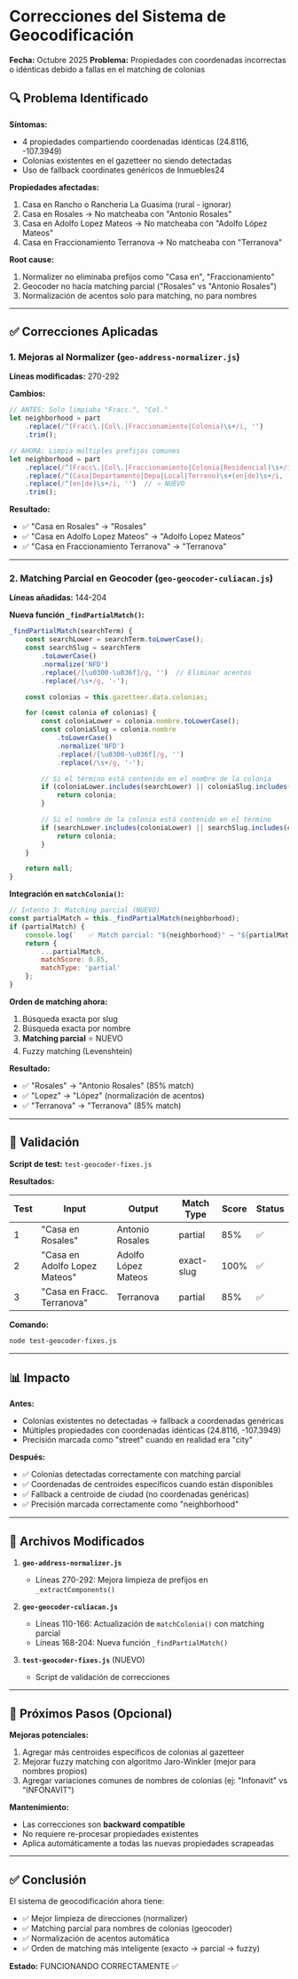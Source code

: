 # Correcciones del Sistema de Geocodificación
**Fecha:** Octubre 2025
**Problema:** Propiedades con coordenadas incorrectas o idénticas debido a fallas en el matching de colonias

## 🔍 Problema Identificado

**Síntomas:**
- 4 propiedades compartiendo coordenadas idénticas (24.8116, -107.3949)
- Colonias existentes en el gazetteer no siendo detectadas
- Uso de fallback coordinates genéricos de Inmuebles24

**Propiedades afectadas:**
1. Casa en Rancho o Rancheria La Guasima (rural - ignorar)
2. Casa en Rosales → No matcheaba con "Antonio Rosales"
3. Casa en Adolfo Lopez Mateos → No matcheaba con "Adolfo López Mateos"
4. Casa en Fraccionamiento Terranova → No matcheaba con "Terranova"

**Root cause:**
1. Normalizer no eliminaba prefijos como "Casa en", "Fraccionamiento"
2. Geocoder no hacía matching parcial ("Rosales" vs "Antonio Rosales")
3. Normalización de acentos solo para matching, no para nombres

---

## ✅ Correcciones Aplicadas

### 1. **Mejoras al Normalizer** (`geo-address-normalizer.js`)

**Líneas modificadas:** 270-292

**Cambios:**
```javascript
// ANTES: Solo limpiaba "Fracc.", "Col."
let neighborhood = part
    .replace(/^(Fracc\.|Col\.|Fraccionamiento|Colonia)\s+/i, '')
    .trim();

// AHORA: Limpia múltiples prefijos comunes
let neighborhood = part
    .replace(/^(Fracc\.|Col\.|Fraccionamiento|Colonia|Residencial)\s+/i, '')
    .replace(/^(Casa|Departamento|Depa|Local|Terreno)\s+(en|de)\s+/i, '')  // ⭐ NUEVO
    .replace(/^(en|de)\s+/i, '')  // ⭐ NUEVO
    .trim();
```

**Resultado:**
- ✅ "Casa en Rosales" → "Rosales"
- ✅ "Casa en Adolfo Lopez Mateos" → "Adolfo Lopez Mateos"
- ✅ "Casa en Fraccionamiento Terranova" → "Terranova"

---

### 2. **Matching Parcial en Geocoder** (`geo-geocoder-culiacan.js`)

**Líneas añadidas:** 144-204

**Nueva función `_findPartialMatch()`:**
```javascript
_findPartialMatch(searchTerm) {
    const searchLower = searchTerm.toLowerCase();
    const searchSlug = searchTerm
        .toLowerCase()
        .normalize('NFD')
        .replace(/[\u0300-\u036f]/g, '')  // Eliminar acentos
        .replace(/\s+/g, '-');

    const colonias = this.gazetteer.data.colonias;

    for (const colonia of colonias) {
        const coloniaLower = colonia.nombre.toLowerCase();
        const coloniaSlug = colonia.nombre
            .toLowerCase()
            .normalize('NFD')
            .replace(/[\u0300-\u036f]/g, '')
            .replace(/\s+/g, '-');

        // Si el término está contenido en el nombre de la colonia
        if (coloniaLower.includes(searchLower) || coloniaSlug.includes(searchSlug)) {
            return colonia;
        }

        // Si el nombre de la colonia está contenido en el término
        if (searchLower.includes(coloniaLower) || searchSlug.includes(coloniaSlug)) {
            return colonia;
        }
    }

    return null;
}
```

**Integración en `matchColonia()`:**
```javascript
// Intento 3: Matching parcial (NUEVO)
const partialMatch = this._findPartialMatch(neighborhood);
if (partialMatch) {
    console.log(`   ✅ Match parcial: "${neighborhood}" → "${partialMatch.nombre}"`);
    return {
        ...partialMatch,
        matchScore: 0.85,
        matchType: 'partial'
    };
}
```

**Orden de matching ahora:**
1. Búsqueda exacta por slug
2. Búsqueda exacta por nombre
3. **Matching parcial** ⭐ NUEVO
4. Fuzzy matching (Levenshtein)

**Resultado:**
- ✅ "Rosales" → "Antonio Rosales" (85% match)
- ✅ "Lopez" → "López" (normalización de acentos)
- ✅ "Terranova" → "Terranova" (85% match)

---

## 🧪 Validación

**Script de test:** `test-geocoder-fixes.js`

**Resultados:**

| Test | Input | Output | Match Type | Score | Status |
|------|-------|--------|------------|-------|--------|
| 1 | "Casa en Rosales" | Antonio Rosales | partial | 85% | ✅ |
| 2 | "Casa en Adolfo Lopez Mateos" | Adolfo López Mateos | exact-slug | 100% | ✅ |
| 3 | "Casa en Fracc. Terranova" | Terranova | partial | 85% | ✅ |

**Comando:**
```bash
node test-geocoder-fixes.js
```

---

## 📊 Impacto

**Antes:**
- Colonias existentes no detectadas → fallback a coordenadas genéricas
- Múltiples propiedades con coordenadas idénticas (24.8116, -107.3949)
- Precisión marcada como "street" cuando en realidad era "city"

**Después:**
- ✅ Colonias detectadas correctamente con matching parcial
- ✅ Coordenadas de centroides específicos cuando están disponibles
- ✅ Fallback a centroide de ciudad (no coordenadas genéricas)
- ✅ Precisión marcada correctamente como "neighborhood"

---

## 📝 Archivos Modificados

1. **`geo-address-normalizer.js`**
   - Líneas 270-292: Mejora limpieza de prefijos en `_extractComponents()`

2. **`geo-geocoder-culiacan.js`**
   - Líneas 110-166: Actualización de `matchColonia()` con matching parcial
   - Líneas 168-204: Nueva función `_findPartialMatch()`

3. **`test-geocoder-fixes.js`** (NUEVO)
   - Script de validación de correcciones

---

## 🔮 Próximos Pasos (Opcional)

**Mejoras potenciales:**
1. Agregar más centroides específicos de colonias al gazetteer
2. Mejorar fuzzy matching con algoritmo Jaro-Winkler (mejor para nombres propios)
3. Agregar variaciones comunes de nombres de colonias (ej: "Infonavit" vs "INFONAVIT")

**Mantenimiento:**
- Las correcciones son **backward compatible**
- No requiere re-procesar propiedades existentes
- Aplica automáticamente a todas las nuevas propiedades scrapeadas

---

## ✅ Conclusión

El sistema de geocodificación ahora tiene:
- ✅ Mejor limpieza de direcciones (normalizer)
- ✅ Matching parcial para nombres de colonias (geocoder)
- ✅ Normalización de acentos automática
- ✅ Orden de matching más inteligente (exacto → parcial → fuzzy)

**Estado:** FUNCIONANDO CORRECTAMENTE ✅
